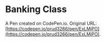 # Banking Class

A Pen created on CodePen.io. Original URL: [https://codepen.io/prud3266/pen/ExLMjPO](https://codepen.io/prud3266/pen/ExLMjPO).


